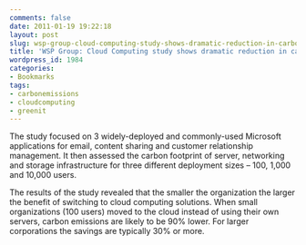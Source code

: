 ```yaml
---
comments: false
date: 2011-01-19 19:22:18
layout: post
slug: wsp-group-cloud-computing-study-shows-dramatic-reduction-in-carbon-emissions
title: 'WSP Group: Cloud Computing study shows dramatic reduction in carbon emissions'
wordpress_id: 1984
categories:
- Bookmarks
tags:
- carbonemissions
- cloudcomputing
- greenit
---
```


The study focused on 3 widely-deployed and commonly-used Microsoft applications for email, content sharing and customer relationship management. It then assessed the carbon footprint of server, networking and storage infrastructure for three different deployment sizes – 100, 1,000 and 10,000 users.  

  

The results of the study revealed that the smaller the organization the larger the benefit of switching to cloud computing solutions. When small organizations (100 users) moved to the cloud instead of using their own servers, carbon emissions are likely to be 90% lower. For larger corporations the savings are typically 30% or more.

